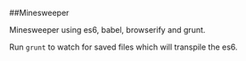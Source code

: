 ##Minesweeper

Minesweeper using es6, babel, browserify and grunt.

Run `grunt` to watch for saved files which will transpile the es6.


